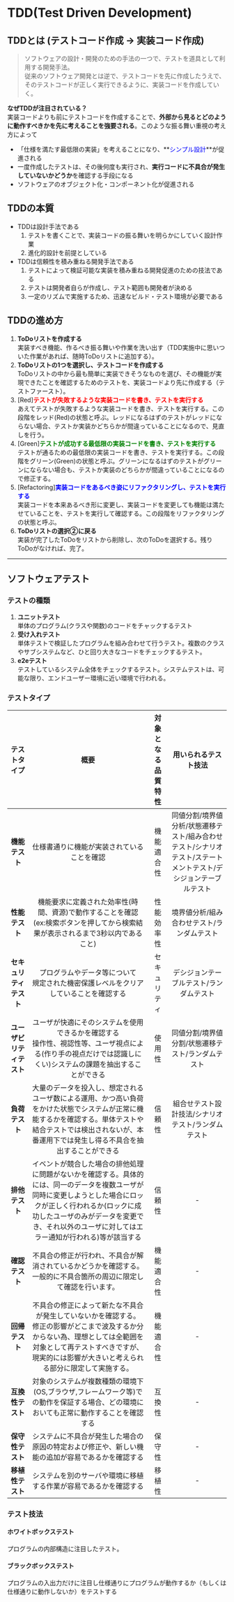 # TDD(Test Driven Development)
## TDDとは (テストコード作成 → 実装コード作成)
> ソフトウェアの設計・開発のための手法の一つで、テストを道具として利用する開発手法。<br>
> 従来のソフトウェア開発とは逆で、テストコードを先に作成したうえで、そのテストコードが正しく実行できるように、実装コードを作成していく。

**なぜTDDが注目されている？**<br>
実装コードよりも前にテストコードを作成することで、**外部から見るとどのように動作すべきかを先に考えることを強要される**。このような振る舞い重視の考え方によって

 - 「仕様を満たす最低限の実装」を考えることになり、**<font color="blue">シンプル設計</font>**が促進される
 - 一度作成したテストは、その後何度も実行され、**実行コードに不具合が発生していないかどうか**を確認する手段になる
 - ソフトウェアのオブジェクト化・コンポーネント化が促進される

## TDDの本質

 - TDDは設計手法である
     1. テストを書くことで、実装コードの振る舞いを明らかにしていく設計作業
     2. 進化的設計を前提としている
 - TDDは信頼性を積み重ねる開発手法である
     1. テストによって検証可能な実装を積み重ねる開発促進のための技法である
     2. テストは開発者自らが作成し、テスト範囲も開発者が決める
     3. 一定のリズムで実施するため、迅速なビルド・テスト環境が必要である

## TDDの進め方

 1. **ToDoリストを作成する**<br>
 実装すべき機能、作るべき振る舞いや作業を洗い出す（TDD実施中に思いついた作業があれば、随時ToDoリストに追加する）。
 2. **ToDoリストの1つを選択し、テストコードを作成する**<br>
 ToDoリストの中から最も簡単に実装できそうなものを選び、その機能が実現できたことを確認するためのテストを、実装コードより先に作成する（テストファースト）。
 3. [Red]**<font color="red">テストが失敗するような実装コードを書き、テストを実行する</font>**<br>
 あえてテストが失敗するような実装コードを書き、テストを実行する。この段階をレッド(Red)の状態と呼ぶ。レッドになるはずのテストがレッドにならない場合、テストか実装かどちらかが間違っていることになるので、見直しを行う。
 4. [Green]**<font color="green">テストが成功する最低限の実装コードを書き、テストを実行する</font>**<br>
 テストが通るための最低限の実装コードを書き、テストを実行する。この段階をグリーン(Green)の状態と呼ぶ。グリーンになるはずのテストがグリーンにならない場合も、テストか実装のどちらかが間違っていることになるので修正する。
 5. [Refactoring]**<font color="blue">実装コードをあるべき姿にリファクタリングし、テストを実行する</font>**<br>
 実装コードを本来あるべき形に変更し、実装コードを変更しても機能は満たせていることを、テストを実行して確認する。この段階をリファクタリングの状態と呼ぶ。
 6. **ToDoリストの選択②に戻る**<br>
 実装が完了したToDoをリストから削除し、次のToDoを選択する。残りToDoがなければ、完了。

---
## ソフトウェアテスト

### テストの種類

 1. **ユニットテスト**<br>
 単体のプログラム(クラスや関数)のコードをチャックするテスト
 2. **受け入れテスト**<br>
 単体テストで検証したプログラムを組み合わせて行うテスト。複数のクラスやサブシステムなど、ひと回り大きなコードをチェックするテスト。
 3. **e2eテスト**<br>
 テストしているシステム全体をチェックするテスト。システムテストは、可能な限り、エンドユーザー環境に近い環境で行われる。

### テストタイプ

| テストタイプ | 概要 | 対象となる品質特性 | 用いられるテスト技法 |
|:----------:|:----:|:---------------:|:--------:|
| **機能テスト** | 仕様書通りに機能が実装されていることを確認 | 機能適合性 | 同値分割/境界値分析/状態遷移テスト/組み合わせテスト/シナリオテスト/ステートメントテスト/デシジョンテーブルテスト |
| **性能テスト** | 機能要求に定義された効率性(時間、資源)で動作することを確認<br>(ex:検索ボタンを押してから検索結果が表示されるまで3秒以内であること) | 性能効率性 | 境界値分析/組み合わせテスト/ランダムテスト |
| **セキュリティテスト** | プログラムやデータ等について<br>規定された機密保護レベルをクリアしていることを確認する | セキュリティ | デシジョンテーブルテスト/ランダムテスト |
| **ユーザビリティテスト** | ユーザが快適にそのシステムを使用できるかを確認する<br>操作性、視認性等、ユーザ視点による(作り手の視点だけでは認識しにくい)システムの課題を抽出することができる | 使用性 | 同値分割/境界値分割/状態遷移テスト/ランダムテスト |
| **負荷テスト** | 大量のデータを投入し、想定されるユーザ数による運用、かつ高い負荷をかけた状態でシステムが正常に機能するかを確認する。単体テストや結合テストでは検出されないが、本番運用下では発生し得る不具合を抽出することができる | 信頼性 | 組合せテスト設計技法/シナリオテスト/ランダムテスト |
| **排他テスト** | イベントが競合した場合の排他処理に問題がないかを確認する。具体的には、同一のデータを複数ユーザが同時に変更しようとした場合にロックが正しく行われるか(ロックに成功したユーザのみがデータを変更でき、それ以外のユーザに対してはエラー通知が行われる)等が該当する | 信頼性 | - |
| **確認テスト** | 不具合の修正が行われ、不具合が解消されているかどうかを確認する。一般的に不具合箇所の周辺に限定して確認を行います。 | 機能適合性 | - |
| **回帰テスト** | 不具合の修正によって新たな不具合が発生していないかを確認する。<br>修正の影響がどこまで波及するか分からない為、理想としては全範囲を対象として再テストすべきですが、現実的には影響が大きいと考えられる部分に限定して実施する。 | 機能適合性 | - |
| **互換性テスト** | 対象のシステムが複数種類の環境下(OS,ブラウザ,フレームワーク等)での動作を保証する場合、どの環境においても正常に動作することを確認する | 互換性 | - |
| **保守性テスト** | システムに不具合が発生した場合の原因の特定および修正や、新しい機能の追加が容易であるかを確認する | 保守性 | - |
| **移植性テスト** | システムを別のサーバや環境に移植する作業が容易であるかを確認する | 移植性 | - |

### テスト技法

#### ホワイトボックステスト
プログラムの内部構造に注目したテスト。

#### ブラックボックステスト
プログラムの入出力だけに注目し仕様通りにプログラムが動作するか（もしくは仕様通りに動作しないか）をテストする

